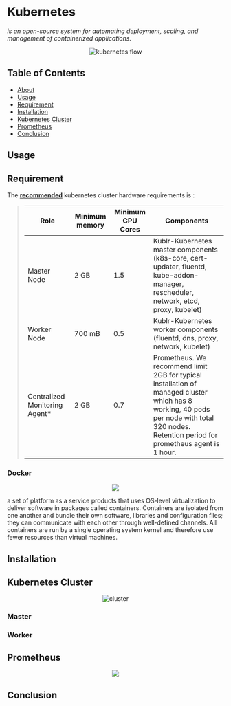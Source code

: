 <a name="kubernetes"></a>
# Kubernetes
*is an open-source system for automating deployment, scaling, and management of containerized applications.*
<p align="center"><img src="https://d33wubrfki0l68.cloudfront.net/69e55f968a6f44613384615c6a78b881bfe28bd6/42cd3/_common-resources/images/flower.svg" title="kubernetes flow" alt="kubernetes flow"></p>

## Table of Contents
* [About](#kubernetes)
* [Usage](#usage)
* [Requirement](#requirement)
* [Installation](#installation)
* [Kubernetes Cluster](#kubernetesCluster)
* [Prometheus](#prometheus)
* [Conclusion](#conclusion)

<a name="usage"></a>
## Usage

<a name="requirement"></a>
## Requirement
The **[recommended](https://docs.kublr.com/installation/hardware-recommendation/)** kubernetes cluster hardware requirements is :
> | Role | Minimum memory | Minimum CPU Cores | Components |
> | --- | --- | --- | --- |
> | Master Node | 2 GB | 1.5 | Kublr-Kubernetes master components (k8s-core, cert-updater, fluentd, kube-addon-manager, rescheduler, network, etcd, proxy, kubelet) |
> | Worker Node | 700 mB | 0.5 | Kublr-Kubernetes worker components (fluentd, dns, proxy, network, kubelet) |
> | Centralized Monitoring Agent* | 2 GB | 0.7 | Prometheus. We recommend limit 2GB for typical installation of managed cluster which has 8 working, 40 pods per node with total 320 nodes. Retention period for prometheus agent is 1 hour. |

### Docker
<p align="center"><img src="https://www.shadowandy.net/wp/wp-content/uploads/docker.png"></p>
a set of platform as a service products that uses OS-level virtualization to deliver software in packages called containers. Containers are isolated from one another and bundle their own software, libraries and configuration files; they can communicate with each other through well-defined channels. All containers are run by a single operating system kernel and therefore use fewer resources than virtual machines.

<a name="installation"></a>
## Installation

<a name="kubernetesCluster"></a>
## Kubernetes Cluster
<p align="center"><img src="https://d33wubrfki0l68.cloudfront.net/99d9808dcbf2880a996ed50d308a186b5900cec9/40b94/docs/tutorials/kubernetes-basics/public/images/module_01_cluster.svg" title="cluster" alt="cluster"></p>

### Master

### Worker

<a name="prometheus"></a>
## Prometheus
<p align="center"><img src="https://steiniche.net/wp-content/uploads/2018/03/prometheus_logo.png"></p>

<a name="conclusion"></a>
## Conclusion

